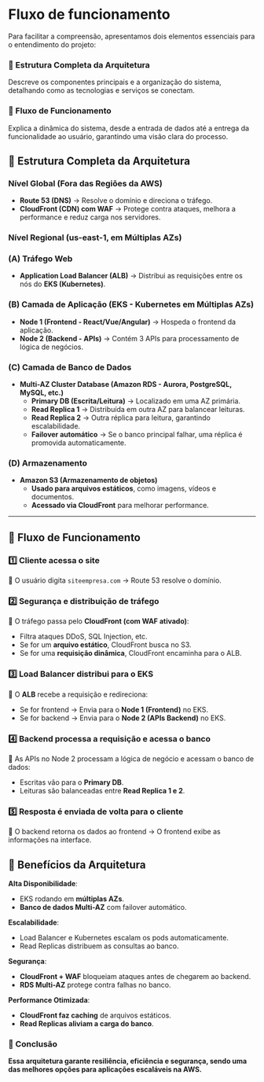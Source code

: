 # Fluxo de funcionamento

Para facilitar a compreensão, apresentamos dois elementos essenciais para o entendimento do projeto:

### **📌 Estrutura Completa da Arquitetura**  
Descreve os componentes principais e a organização do sistema, detalhando como as tecnologias e serviços se conectam.

### **📌 Fluxo de Funcionamento**  
Explica a dinâmica do sistema, desde a entrada de dados até a entrega da funcionalidade ao usuário, garantindo uma visão clara do processo.


## **📌 Estrutura Completa da Arquitetura**

### **Nível Global (Fora das Regiões da AWS)**

- **Route 53 (DNS)** → Resolve o domínio e direciona o tráfego.
- **CloudFront (CDN) com WAF** → Protege contra ataques, melhora a performance e reduz carga nos servidores.

### **Nível Regional (us-east-1, em Múltiplas AZs)**

### **(A) Tráfego Web**

- **Application Load Balancer (ALB)** → Distribui as requisições entre os nós do **EKS (Kubernetes)**.

### **(B) Camada de Aplicação (EKS - Kubernetes em Múltiplas AZs)**

- **Node 1 (Frontend - React/Vue/Angular)** → Hospeda o frontend da aplicação.
- **Node 2 (Backend - APIs)** → Contém 3 APIs para processamento de lógica de negócios.

### **(C) Camada de Banco de Dados**

- **Multi-AZ Cluster Database (Amazon RDS - Aurora, PostgreSQL, MySQL, etc.)**
    - **Primary DB (Escrita/Leitura)** → Localizado em uma AZ primária.
    - **Read Replica 1** → Distribuída em outra AZ para balancear leituras.
    - **Read Replica 2** → Outra réplica para leitura, garantindo escalabilidade.
    - **Failover automático** → Se o banco principal falhar, uma réplica é promovida automaticamente.

### **(D) Armazenamento**

- **Amazon S3 (Armazenamento de objetos)**
    - **Usado para arquivos estáticos**, como imagens, vídeos e documentos.
    - **Acessado via CloudFront** para melhorar performance.

---

## **📌 Fluxo de Funcionamento**


### **1️⃣ Cliente acessa o site**

🔹 O usuário digita `siteempresa.com` → Route 53 resolve o domínio.

### **2️⃣ Segurança e distribuição de tráfego**

🔹 O tráfego passa pelo **CloudFront (com WAF ativado)**:

- Filtra ataques DDoS, SQL Injection, etc.
- Se for um **arquivo estático**, CloudFront busca no S3.
- Se for uma **requisição dinâmica**, CloudFront encaminha para o ALB.

### **3️⃣ Load Balancer distribui para o EKS**

🔹 O **ALB** recebe a requisição e redireciona:

- Se for frontend → Envia para o **Node 1 (Frontend)** no EKS.
- Se for backend → Envia para o **Node 2 (APIs Backend)** no EKS.

### **4️⃣ Backend processa a requisição e acessa o banco**

🔹 As APIs no Node 2 processam a lógica de negócio e acessam o banco de dados:

- Escritas vão para o **Primary DB**.
- Leituras são balanceadas entre **Read Replica 1 e 2**.

### **5️⃣ Resposta é enviada de volta para o cliente**

🔹 O backend retorna os dados ao frontend → O frontend exibe as informações na interface.

## **📌 Benefícios da Arquitetura**

**Alta Disponibilidade**:

- EKS rodando em **múltiplas AZs**.
- **Banco de dados Multi-AZ** com failover automático.

**Escalabilidade**:

- Load Balancer e Kubernetes escalam os pods automaticamente.
- Read Replicas distribuem as consultas ao banco.

**Segurança**:

- **CloudFront + WAF** bloqueiam ataques antes de chegarem ao backend.
- **RDS Multi-AZ** protege contra falhas no banco.

**Performance Otimizada**:

- **CloudFront faz caching** de arquivos estáticos.
- **Read Replicas aliviam a carga do banco**.

### **📌 Conclusão**

**Essa arquitetura garante resiliência, eficiência e segurança, sendo uma das melhores opções para aplicações escaláveis na AWS.**
